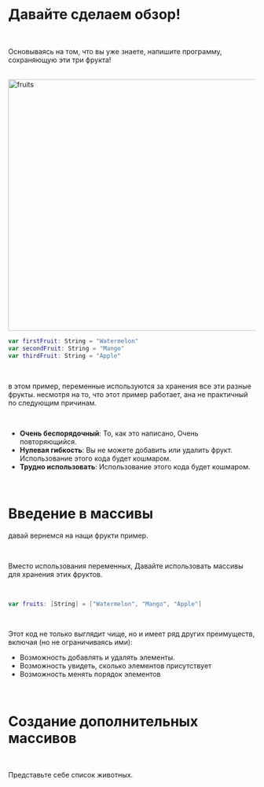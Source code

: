 # Давайте сделаем обзор!

<br>

Основываясь на том, что вы уже знаете, напишите программу, сохраняющую эти три фрукта!

<br>

<img src="../../gallery/article/fruits.svg" width="512" height="512" alt="fruits">

<br>

~~~swift
var firstFruit: String = "Watermelon"
var secondFruit: String = "Mango"
var thirdFruit: String = "Apple"
~~~

<br>

<!-- I didn't even use translate on this sentence. I am so happy. -->
в этом пример, переменные используются за хранения все эти разные фрукты. несмотря на то, что этот пример работает, ана не практичный по следующим причинам.  

<br>

* **Очень беспорядочный**: То, как это написано, Очень повторяющийся.
* **Нулевая гибкость**: Вы не можете добавить или удалить фрукт. Использование этого кода будет кошмаром.
* **Трудно использовать**: Использование этого кода будет кошмаром.

<br>

# Введение в массивы

давай вернемся на нащи фрукти пример.

<br>

Вместо использования переменных, Давайте использовать массивы  для хранения этих фруктов.

<br>

```swift
var fruits: [String] = ["Watermelon", "Mango", "Apple"]
```

<br>

<!-- 
Посмотри как чиста вот этот программа написано когда мы использованием массивы. И, потомы что етот програма использует массивы, Мы можем делать очень внога дела мы не могли делать с переменные.
-->

Этот код не только выглядит чище, но и имеет ряд других преимуществ, включая (но не ограничиваясь ими): 

- Возможность добавлять и удалять элементы.
- Возможность увидеть, сколько элементов присутствует
- Возможность менять порядок элементов

<br>

# Создание дополнительных массивов

<br>

Представьте себе список животных.

<br>